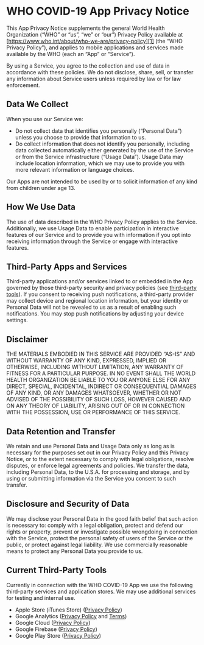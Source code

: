 # WHO COVID-19 App Privacy Notice

This App Privacy Notice supplements the general World Health Organization (“WHO” or “us”, “we” or “our”) Privacy Policy available at [https://www.who.int/about/who-we-are/privacy-policy][1] (the “WHO Privacy Policy”), and applies to mobile applications and services made available by the WHO (each an “App” or “Service”).

By using a Service, you agree to the collection and use of data in accordance with these policies. We do not disclose, share, sell, or transfer any information about Service users unless required by law or for law enforcement.

## Data We Collect

When you use our Service we:

- Do not collect data that identifies you personally (“Personal Data”) unless you choose to provide that information to us.
- Do collect information that does not identify you personally, including data collected automatically either generated by the use of the Service or from the Service infrastructure (“Usage Data”). Usage Data may include location information, which we may use to provide you with more relevant information or language choices.

Our Apps are not intended to be used by or to solicit information of any kind from children under age 13.

## How We Use Data

The use of data described in the WHO Privacy Policy applies to the Service. Additionally, we use Usage Data to enable participation in interactive features of our Service and to provide you with information if you opt into receiving information through the Service or engage with interactive features.

## Third-Party Apps and Services

Third-party applications and/or services linked to or embedded in the App governed by those third-party security and privacy policies (see [third-party tools][8]). If you consent to receiving push notifications, a third-party provider may collect device and regional location information, but your identity or Personal Data will not be revealed to us as a result of enabling such notifications. You may stop push notifications by adjusting your device settings.

## Disclaimer

THE MATERIALS EMBODIED IN THIS SERVICE ARE PROVIDED “AS-IS” AND WITHOUT WARRANTY OF ANY KIND, EXPRESSED, IMPLIED OR OTHERWISE, INCLUDING WITHOUT LIMITATION, ANY WARRANTY OF FITNESS FOR A PARTICULAR PURPOSE. IN NO EVENT SHALL THE WORLD HEALTH ORGANIZATION BE LIABLE TO YOU OR ANYONE ELSE FOR ANY DIRECT, SPECIAL, INCIDENTAL, INDIRECT OR CONSEQUENTIAL DAMAGES OF ANY KIND, OR ANY DAMAGES WHATSOEVER, WHETHER OR NOT ADVISED OF THE POSSIBILITY OF SUCH LOSS, HOWEVER CAUSED AND ON ANY THEORY OF LIABILITY, ARISING OUT OF OR IN CONNECTION WITH THE POSSESSION, USE OR PERFORMANCE OF THIS SERVICE.

## Data Retention and Transfer

We retain and use Personal Data and Usage Data only as long as is necessary for the purposes set out in our Privacy Policy and this Privacy Notice, or to the extent necessary to comply with legal obligations, resolve disputes, or enforce legal agreements and policies. We transfer the data, including Personal Data, to the U.S.A. for processing and storage, and by using or submitting information via the Service you consent to such transfer.

## Disclosure and Security of Data

We may disclose your Personal Data in the good faith belief that such action is necessary to: comply with a legal obligation, protect and defend our rights or property, prevent or investigate possible wrongdoing in connection with the Service, protect the personal safety of users of the Service or the public, or protect against legal liability. We use commercially reasonable means to protect any Personal Data you provide to us.

## Current Third-Party Tools

Currently in connection with the WHO COVID-19 App we use the following third-party services and application stores. We may use additional services for testing and internal use.

- Apple Store (iTunes Store) ([Privacy Policy][2])
- Google Analytics ([Privacy Policy][3] and [Terms][4])
- Google Cloud ([Privacy Policy][5])
- Google Firebase ([Privacy Policy][6])
- Google Play Store ([Privacy Policy][7])

[1]: https://www.who.int/about/who-we-are/privacy-policy
[2]: https://www.apple.com/legal/privacy/en-ww
[3]: https://support.google.com/analytics/answer/6004245
[4]: https://www.google.com/analytics/terms
[5]: https://cloud.google.com/security/privacy
[6]: https://firebase.google.com/support/privacy
[7]: https://policies.google.com/privacy?hl=en&gl=us
[8]: #current-third-party-tools
